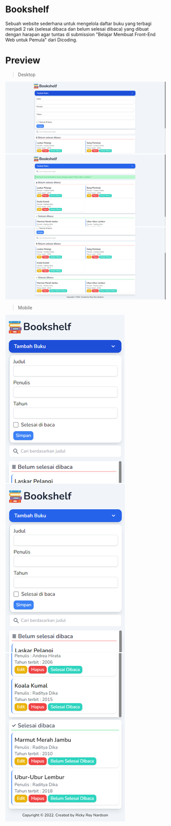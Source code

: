 # Bookshelf

Sebuah website sederhana untuk mengelola daftar buku yang terbagi menjadi 2 rak (selesai dibaca dan belum selesai dibaca) yang dibuat dengan harapan agar tuntas di submission "Belajar Membuat Front-End Web untuk Pemula" dari Dicoding.

# Preview

> Desktop

<img src="assets/img/preview/preview1.png">
<img src="assets/img/preview/preview2.png">
<img src="assets/img/preview/preview3.png">

> Mobile

<img src="assets/img/preview/preview4.png">
<img src="assets/img/preview/preview5.png">
<img src="assets/img/preview/preview6.png">
